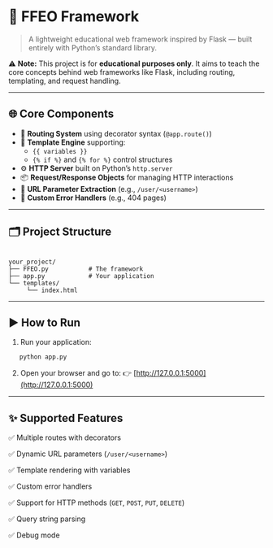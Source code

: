 # 🧩 FFEO Framework

> A lightweight educational web framework inspired by Flask — built entirely with Python’s standard library.

⚠️ **Note:** This project is for **educational purposes only**. It aims to teach the core concepts behind web frameworks like Flask, including routing, templating, and request handling.

---

## 🌐 Core Components

- 🧭 **Routing System** using decorator syntax (`@app.route()`)
- 🧱 **Template Engine** supporting:
  - `{{ variables }}`
  - `{% if %}` and `{% for %}` control structures
- ⚙️ **HTTP Server** built on Python’s `http.server`
- 📦 **Request/Response Objects** for managing HTTP interactions
- 🔗 **URL Parameter Extraction** (e.g., `/user/<username>`)
- 🚫 **Custom Error Handlers** (e.g., 404 pages)

---

## 🗂️ Project Structure

```

your_project/
├── FFEO.py           # The framework
├── app.py            # Your application
└── templates/
     └── index.html

````

---

## ▶️ How to Run

1. Run your application:

```bash
   python app.py
````

2. Open your browser and go to:
   👉 [http://127.0.0.1:5000](http://127.0.0.1:5000)

---

## ✨ Supported Features

✅ Multiple routes with decorators

✅ Dynamic URL parameters (`/user/<username>`)

✅ Template rendering with variables

✅ Custom error handlers

✅ Support for HTTP methods (`GET`, `POST`, `PUT`, `DELETE`)

✅ Query string parsing

✅ Debug mode



